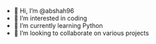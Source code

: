 - 👋 Hi, I’m @abshah96
- 👀 I’m interested in coding
- 🌱 I’m currently learning Python
- 💞️ I’m looking to collaborate on various projects


<!---
abshah96/abshah96 is a ✨ special ✨ repository because its `README.md` (this file) appears on your GitHub profile.
You can click the Preview link to take a look at your changes.
--->
